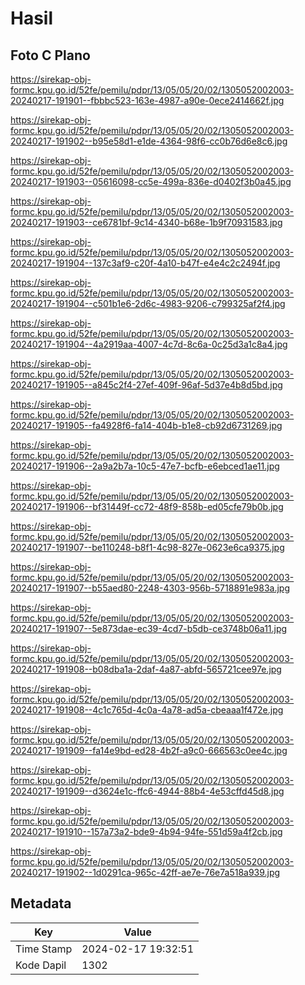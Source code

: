 # Hasil

## Foto C Plano

https://sirekap-obj-formc.kpu.go.id/52fe/pemilu/pdpr/13/05/05/20/02/1305052002003-20240217-191901--fbbbc523-163e-4987-a90e-0ece2414662f.jpg

https://sirekap-obj-formc.kpu.go.id/52fe/pemilu/pdpr/13/05/05/20/02/1305052002003-20240217-191902--b95e58d1-e1de-4364-98f6-cc0b76d6e8c6.jpg

https://sirekap-obj-formc.kpu.go.id/52fe/pemilu/pdpr/13/05/05/20/02/1305052002003-20240217-191903--05616098-cc5e-499a-836e-d0402f3b0a45.jpg

https://sirekap-obj-formc.kpu.go.id/52fe/pemilu/pdpr/13/05/05/20/02/1305052002003-20240217-191903--ce6781bf-9c14-4340-b68e-1b9f70931583.jpg

https://sirekap-obj-formc.kpu.go.id/52fe/pemilu/pdpr/13/05/05/20/02/1305052002003-20240217-191904--137c3af9-c20f-4a10-b47f-e4e4c2c2494f.jpg

https://sirekap-obj-formc.kpu.go.id/52fe/pemilu/pdpr/13/05/05/20/02/1305052002003-20240217-191904--c501b1e6-2d6c-4983-9206-c799325af2f4.jpg

https://sirekap-obj-formc.kpu.go.id/52fe/pemilu/pdpr/13/05/05/20/02/1305052002003-20240217-191904--4a2919aa-4007-4c7d-8c6a-0c25d3a1c8a4.jpg

https://sirekap-obj-formc.kpu.go.id/52fe/pemilu/pdpr/13/05/05/20/02/1305052002003-20240217-191905--a845c2f4-27ef-409f-96af-5d37e4b8d5bd.jpg

https://sirekap-obj-formc.kpu.go.id/52fe/pemilu/pdpr/13/05/05/20/02/1305052002003-20240217-191905--fa4928f6-fa14-404b-b1e8-cb92d6731269.jpg

https://sirekap-obj-formc.kpu.go.id/52fe/pemilu/pdpr/13/05/05/20/02/1305052002003-20240217-191906--2a9a2b7a-10c5-47e7-bcfb-e6ebced1ae11.jpg

https://sirekap-obj-formc.kpu.go.id/52fe/pemilu/pdpr/13/05/05/20/02/1305052002003-20240217-191906--bf31449f-cc72-48f9-858b-ed05cfe79b0b.jpg

https://sirekap-obj-formc.kpu.go.id/52fe/pemilu/pdpr/13/05/05/20/02/1305052002003-20240217-191907--be110248-b8f1-4c98-827e-0623e6ca9375.jpg

https://sirekap-obj-formc.kpu.go.id/52fe/pemilu/pdpr/13/05/05/20/02/1305052002003-20240217-191907--b55aed80-2248-4303-956b-5718891e983a.jpg

https://sirekap-obj-formc.kpu.go.id/52fe/pemilu/pdpr/13/05/05/20/02/1305052002003-20240217-191907--5e873dae-ec39-4cd7-b5db-ce3748b06a11.jpg

https://sirekap-obj-formc.kpu.go.id/52fe/pemilu/pdpr/13/05/05/20/02/1305052002003-20240217-191908--b08dba1a-2daf-4a87-abfd-565721cee97e.jpg

https://sirekap-obj-formc.kpu.go.id/52fe/pemilu/pdpr/13/05/05/20/02/1305052002003-20240217-191908--4c1c765d-4c0a-4a78-ad5a-cbeaaa1f472e.jpg

https://sirekap-obj-formc.kpu.go.id/52fe/pemilu/pdpr/13/05/05/20/02/1305052002003-20240217-191909--fa14e9bd-ed28-4b2f-a9c0-666563c0ee4c.jpg

https://sirekap-obj-formc.kpu.go.id/52fe/pemilu/pdpr/13/05/05/20/02/1305052002003-20240217-191909--d3624e1c-ffc6-4944-88b4-4e53cffd45d8.jpg

https://sirekap-obj-formc.kpu.go.id/52fe/pemilu/pdpr/13/05/05/20/02/1305052002003-20240217-191910--157a73a2-bde9-4b94-94fe-551d59a4f2cb.jpg

https://sirekap-obj-formc.kpu.go.id/52fe/pemilu/pdpr/13/05/05/20/02/1305052002003-20240217-191902--1d0291ca-965c-42ff-ae7e-76e7a518a939.jpg


## Metadata

| Key        | Value               |
| ---------- | ------------------- |
| Time Stamp | 2024-02-17 19:32:51 |
| Kode Dapil | 1302                |




